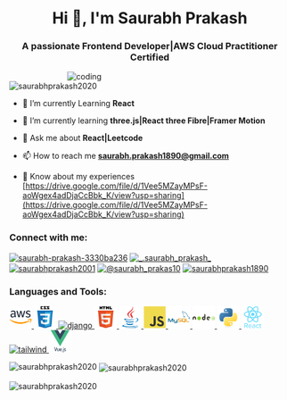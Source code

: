 <h1 align="center">Hi 👋, I'm Saurabh Prakash</h1>
<h3 align="center">A passionate Frontend Developer|AWS Cloud Practitioner Certified</h3>
<img align="right" alt="coding" width="400" src="https://media2.giphy.com/media/qgQUggAC3Pfv687qPC/giphy.gif">

<p align="left"> <img src="https://komarev.com/ghpvc/?username=saurabhprakash2020&label=Profile%20views&color=0e75b6&style=flat" alt="saurabhprakash2020" /> </p>

- 🔭 I’m currently Learning  **React**

- 🌱 I’m currently learning **three.js|React three Fibre|Framer Motion**

- 💬 Ask me about **React|Leetcode**

- 📫 How to reach me **saurabh.prakash1890@gmail.com**

- 📄 Know about my experiences [https://drive.google.com/file/d/1Vee5MZayMPsF-aoWgex4adDjaCcBbk_K/view?usp=sharing](https://drive.google.com/file/d/1Vee5MZayMPsF-aoWgex4adDjaCcBbk_K/view?usp=sharing)

<h3 align="left">Connect with me:</h3>
<p align="left">
<a href="https://linkedin.com/in/saurabh-prakash-3330ba236" target="blank"><img align="center" src="https://raw.githubusercontent.com/rahuldkjain/github-profile-readme-generator/master/src/images/icons/Social/linked-in-alt.svg" alt="saurabh-prakash-3330ba236" height="30" width="40" /></a>
<a href="https://instagram.com/_.saurabh_prakash_" target="blank"><img align="center" src="https://raw.githubusercontent.com/rahuldkjain/github-profile-readme-generator/master/src/images/icons/Social/instagram.svg" alt="_.saurabh_prakash_" height="30" width="40" /></a>
<a href="https://www.leetcode.com/saurabhprakash2001" target="blank"><img align="center" src="https://raw.githubusercontent.com/rahuldkjain/github-profile-readme-generator/master/src/images/icons/Social/leet-code.svg" alt="saurabhprakash2001" height="30" width="40" /></a>
<a href="https://www.hackerearth.com/@saurabh_prakas10" target="blank"><img align="center" src="https://raw.githubusercontent.com/rahuldkjain/github-profile-readme-generator/master/src/images/icons/Social/hackerearth.svg" alt="@saurabh_prakas10" height="30" width="40" /></a>
<a href="https://auth.geeksforgeeks.org/user/saurabhprakash1890" target="blank"><img align="center" src="https://raw.githubusercontent.com/rahuldkjain/github-profile-readme-generator/master/src/images/icons/Social/geeks-for-geeks.svg" alt="saurabhprakash1890" height="30" width="40" /></a>
</p>

<h3 align="left">Languages and Tools:</h3>
<p align="left"> <a href="https://aws.amazon.com" target="_blank" rel="noreferrer"> <img src="https://raw.githubusercontent.com/devicons/devicon/master/icons/amazonwebservices/amazonwebservices-original-wordmark.svg" alt="aws" width="40" height="40"/> </a> <a href="https://www.w3schools.com/css/" target="_blank" rel="noreferrer"> <img src="https://raw.githubusercontent.com/devicons/devicon/master/icons/css3/css3-original-wordmark.svg" alt="css3" width="40" height="40"/> </a> <a href="https://www.djangoproject.com/" target="_blank" rel="noreferrer"> <img src="https://cdn.worldvectorlogo.com/logos/django.svg" alt="django" width="40" height="40"/> </a> <a href="https://www.w3.org/html/" target="_blank" rel="noreferrer"> <img src="https://raw.githubusercontent.com/devicons/devicon/master/icons/html5/html5-original-wordmark.svg" alt="html5" width="40" height="40"/> </a> <a href="https://www.java.com" target="_blank" rel="noreferrer"> <img src="https://raw.githubusercontent.com/devicons/devicon/master/icons/java/java-original.svg" alt="java" width="40" height="40"/> </a> <a href="https://developer.mozilla.org/en-US/docs/Web/JavaScript" target="_blank" rel="noreferrer"> <img src="https://raw.githubusercontent.com/devicons/devicon/master/icons/javascript/javascript-original.svg" alt="javascript" width="40" height="40"/> </a> <a href="https://www.mysql.com/" target="_blank" rel="noreferrer"> <img src="https://raw.githubusercontent.com/devicons/devicon/master/icons/mysql/mysql-original-wordmark.svg" alt="mysql" width="40" height="40"/> </a> <a href="https://nodejs.org" target="_blank" rel="noreferrer"> <img src="https://raw.githubusercontent.com/devicons/devicon/master/icons/nodejs/nodejs-original-wordmark.svg" alt="nodejs" width="40" height="40"/> </a> <a href="https://www.python.org" target="_blank" rel="noreferrer"> <img src="https://raw.githubusercontent.com/devicons/devicon/master/icons/python/python-original.svg" alt="python" width="40" height="40"/> </a> <a href="https://reactjs.org/" target="_blank" rel="noreferrer"> <img src="https://raw.githubusercontent.com/devicons/devicon/master/icons/react/react-original-wordmark.svg" alt="react" width="40" height="40"/> </a> <a href="https://tailwindcss.com/" target="_blank" rel="noreferrer"> <img src="https://www.vectorlogo.zone/logos/tailwindcss/tailwindcss-icon.svg" alt="tailwind" width="40" height="40"/> </a> <a href="https://vuejs.org/" target="_blank" rel="noreferrer"> <img src="https://raw.githubusercontent.com/devicons/devicon/master/icons/vuejs/vuejs-original-wordmark.svg" alt="vuejs" width="40" height="40"/> </a> </p>

<p><img align="left" src="https://github-readme-stats.vercel.app/api/top-langs?username=saurabhprakash2020&show_icons=true&locale=en&layout=compact" alt="saurabhprakash2020" /></p>

<p>&nbsp;<img align="center" src="https://github-readme-stats.vercel.app/api?username=saurabhprakash2020&show_icons=true&locale=en" alt="saurabhprakash2020" /></p>

<p><img align="center" src="https://github-readme-streak-stats.herokuapp.com/?user=saurabhprakash2020&" alt="saurabhprakash2020" /></p>

